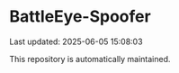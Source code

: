 # BattleEye-Spoofer

Last updated: 2025-06-05 15:08:03

This repository is automatically maintained.
